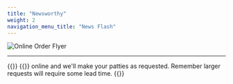 ```yaml
---
title: "Newsworthy"
weight: 2
navigation_menu_title: "News Flash"
---
```


![Online Order Flyer](/images/order-online.jpg)

---

{{<icon name="cart-arrow-down">}} {{<extlink text=" Order" href="https://cocobelly-bites.square.site/" >}} online and we'll make your patties as requested. Remember larger requests will require some lead time. {{<icon name="face-smile-wink">}}
